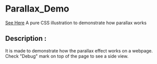 # Parallax_Demo
[See Here](http://devarshi.xyz/demo/parallax/)
A pure CSS illustration to demonstrate how parallax works 

## Description :
It is made to demonstrate how the parallax effect works on a webpage.
Check "Debug" mark on top of the page to see a side view.

